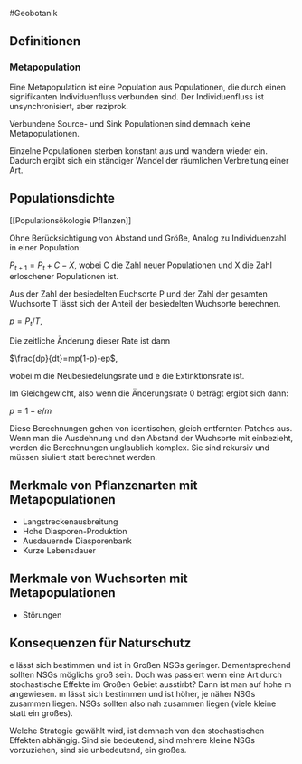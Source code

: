 #Geobotanik 

## Definitionen

### Metapopulation

Eine Metapopulation ist eine Population aus Populationen, die durch einen signifikanten Individuenfluss verbunden sind. Der Individuenfluss ist unsynchronisiert, aber reziprok.

Verbundene Source- und Sink Populationen sind demnach keine Metapopulationen.

Einzelne Populationen sterben konstant aus und wandern wieder ein. Dadurch ergibt sich ein ständiger Wandel der räumlichen Verbreitung einer Art.

## Populationsdichte

[[Populationsökologie Pflanzen]]

Ohne Berücksichtigung von Abstand und Größe, Analog zu Individuenzahl in einer Population:

$P_{t+1}=P_t+C-X$, wobei C die Zahl neuer Populationen und X die Zahl erloschener Populationen ist.

Aus der Zahl der besiedelten Euchsorte P und der Zahl der gesamten Wuchsorte T lässt sich der Anteil der besiedelten Wuchsorte berechnen. 

$p=P_t/T$,

Die zeitliche Änderung dieser Rate ist dann

$\frac{dp}{dt}=mp(1-p)-ep$, 

wobei m die Neubesiedelungsrate und e die Extinktionsrate ist.

Im Gleichgewicht, also wenn die Änderungsrate 0 beträgt ergibt sich dann:

$p=1-e/m$

Diese Berechnungen gehen von identischen, gleich entfernten Patches aus. Wenn man die Ausdehnung und den Abstand der Wuchsorte mit einbezieht, werden die Berechnungen unglaublich komplex. Sie sind rekursiv und müssen siuliert statt berechnet werden.

## Merkmale von Pflanzenarten mit Metapopulationen

- Langstreckenausbreitung
- Hohe Diasporen-Produktion
- Ausdauernde Diasporenbank
- Kurze Lebensdauer

## Merkmale von Wuchsorten mit Metapopulationen

- Störungen

## Konsequenzen für Naturschutz

e lässt sich bestimmen und ist in Großen NSGs geringer. Dementsprechend sollten NSGs möglichs groß sein. Doch was passiert wenn eine Art durch stochastische Effekte im Großen Gebiet ausstirbt? Dann ist man auf hohe m angewiesen. m lässt sich bestimmen und ist höher, je näher NSGs zusammen liegen. NSGs sollten also nah zusammen liegen (viele kleine statt ein großes). 

Welche Strategie gewählt wird, ist demnach von den stochastischen Effekten abhängig. Sind sie bedeutend, sind mehrere kleine NSGs vorzuziehen, sind sie unbedeutend, ein großes.